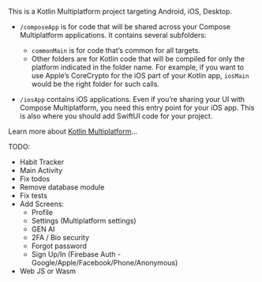 This is a Kotlin Multiplatform project targeting Android, iOS, Desktop.

* `/composeApp` is for code that will be shared across your Compose Multiplatform applications.
  It contains several subfolders:
  - `commonMain` is for code that’s common for all targets.
  - Other folders are for Kotlin code that will be compiled for only the platform indicated in the folder name.
    For example, if you want to use Apple’s CoreCrypto for the iOS part of your Kotlin app,
    `iosMain` would be the right folder for such calls.

* `/iosApp` contains iOS applications. Even if you’re sharing your UI with Compose Multiplatform, 
  you need this entry point for your iOS app. This is also where you should add SwiftUI code for your project.


Learn more about [Kotlin Multiplatform](https://www.jetbrains.com/help/kotlin-multiplatform-dev/get-started.html)…

TODO:
- Habit Tracker
- Main Activity
- Fix todos
- Remove database module
- Fix tests
- Add Screens:
  - Profile 
  - Settings (Multiplatform settings)
  - GEN AI
  - 2FA / Bio security
  - Forgot password
  - Sign Up/In (Firebase Auth - Google/Apple/Facebook/Phone/Anonymous)
- Web JS or Wasm

